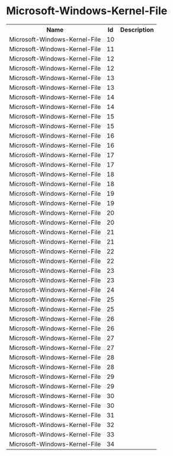 # Microsoft-Windows-Kernel-File

<table>
<colgroup><col/><col/><col/></colgroup>
<tr><th>Name</th><th>Id</th><th>Description</th></tr>
<tr><td>Microsoft-Windows-Kernel-File</td><td>10</td><td></td></tr>
<tr><td>Microsoft-Windows-Kernel-File</td><td>11</td><td></td></tr>
<tr><td>Microsoft-Windows-Kernel-File</td><td>12</td><td></td></tr>
<tr><td>Microsoft-Windows-Kernel-File</td><td>12</td><td></td></tr>
<tr><td>Microsoft-Windows-Kernel-File</td><td>13</td><td></td></tr>
<tr><td>Microsoft-Windows-Kernel-File</td><td>13</td><td></td></tr>
<tr><td>Microsoft-Windows-Kernel-File</td><td>14</td><td></td></tr>
<tr><td>Microsoft-Windows-Kernel-File</td><td>14</td><td></td></tr>
<tr><td>Microsoft-Windows-Kernel-File</td><td>15</td><td></td></tr>
<tr><td>Microsoft-Windows-Kernel-File</td><td>15</td><td></td></tr>
<tr><td>Microsoft-Windows-Kernel-File</td><td>16</td><td></td></tr>
<tr><td>Microsoft-Windows-Kernel-File</td><td>16</td><td></td></tr>
<tr><td>Microsoft-Windows-Kernel-File</td><td>17</td><td></td></tr>
<tr><td>Microsoft-Windows-Kernel-File</td><td>17</td><td></td></tr>
<tr><td>Microsoft-Windows-Kernel-File</td><td>18</td><td></td></tr>
<tr><td>Microsoft-Windows-Kernel-File</td><td>18</td><td></td></tr>
<tr><td>Microsoft-Windows-Kernel-File</td><td>19</td><td></td></tr>
<tr><td>Microsoft-Windows-Kernel-File</td><td>19</td><td></td></tr>
<tr><td>Microsoft-Windows-Kernel-File</td><td>20</td><td></td></tr>
<tr><td>Microsoft-Windows-Kernel-File</td><td>20</td><td></td></tr>
<tr><td>Microsoft-Windows-Kernel-File</td><td>21</td><td></td></tr>
<tr><td>Microsoft-Windows-Kernel-File</td><td>21</td><td></td></tr>
<tr><td>Microsoft-Windows-Kernel-File</td><td>22</td><td></td></tr>
<tr><td>Microsoft-Windows-Kernel-File</td><td>22</td><td></td></tr>
<tr><td>Microsoft-Windows-Kernel-File</td><td>23</td><td></td></tr>
<tr><td>Microsoft-Windows-Kernel-File</td><td>23</td><td></td></tr>
<tr><td>Microsoft-Windows-Kernel-File</td><td>24</td><td></td></tr>
<tr><td>Microsoft-Windows-Kernel-File</td><td>25</td><td></td></tr>
<tr><td>Microsoft-Windows-Kernel-File</td><td>25</td><td></td></tr>
<tr><td>Microsoft-Windows-Kernel-File</td><td>26</td><td></td></tr>
<tr><td>Microsoft-Windows-Kernel-File</td><td>26</td><td></td></tr>
<tr><td>Microsoft-Windows-Kernel-File</td><td>27</td><td></td></tr>
<tr><td>Microsoft-Windows-Kernel-File</td><td>27</td><td></td></tr>
<tr><td>Microsoft-Windows-Kernel-File</td><td>28</td><td></td></tr>
<tr><td>Microsoft-Windows-Kernel-File</td><td>28</td><td></td></tr>
<tr><td>Microsoft-Windows-Kernel-File</td><td>29</td><td></td></tr>
<tr><td>Microsoft-Windows-Kernel-File</td><td>29</td><td></td></tr>
<tr><td>Microsoft-Windows-Kernel-File</td><td>30</td><td></td></tr>
<tr><td>Microsoft-Windows-Kernel-File</td><td>30</td><td></td></tr>
<tr><td>Microsoft-Windows-Kernel-File</td><td>31</td><td></td></tr>
<tr><td>Microsoft-Windows-Kernel-File</td><td>32</td><td></td></tr>
<tr><td>Microsoft-Windows-Kernel-File</td><td>33</td><td></td></tr>
<tr><td>Microsoft-Windows-Kernel-File</td><td>34</td><td></td></tr>
</table>
